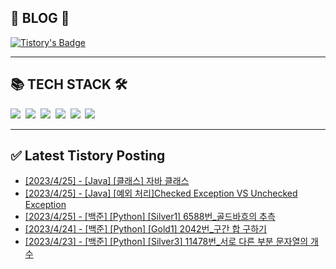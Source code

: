 
<div class='blog' align='left'>
  <h2> 📖 BLOG 📖 </h2>

[![Tistory's Badge](https://github-readme-tistory-card.vercel.app/api/badge?name=준성`s블로그&theme=kakao)](https://dev-wnstjd.tistory.com)

</div>
<hr>
<div class='tech-stack' align='left'>
  <h2> 📚 TECH STACK 🛠 </h2>
  <span stye="">
  <img src="https://img.shields.io/badge/python-3776AB?style=for-the-badge&logo=python&logoColor=white">&nbsp
  <img src="https://img.shields.io/badge/node.js-339933?style=for-the-badge&logo=Node.js&logoColor=white">&nbsp
  <img src="https://img.shields.io/badge/mysql-4479A1?style=for-the-badge&logo=mysql&logoColor=white">&nbsp
  <img src="https://img.shields.io/badge/github-181717?style=for-the-badge&logo=github&logoColor=white">&nbsp
  <img src="https://img.shields.io/badge/javascript-F7DF1E?style=for-the-badge&logo=javascript&logoColor=black">&nbsp
  <img src="https://img.shields.io/badge/amazonaws-232F3E?style=for-the-badge&logo=amazonaws&logoColor=white">&nbsp
  </span>
<hr>

## ✅ Latest Tistory Posting<div class=blog-post text-align='left'>
 - [[2023/4/25] - [Java] [클래스] 자바 클래스](https://dev-wnstjd.tistory.com/404)
 - [[2023/4/25] - [Java] [예외 처리]Checked Exception VS Unchecked Exception](https://dev-wnstjd.tistory.com/403)
 - [[2023/4/25] - [백준] [Python] [Silver1] 6588번_골드바흐의 추측](https://dev-wnstjd.tistory.com/402)
 - [[2023/4/24] - [백준] [Python] [Gold1] 2042번_구간 합 구하기](https://dev-wnstjd.tistory.com/401)
 - [[2023/4/23] - [백준] [Python] [Silver3] 11478번_서로 다른 부분 문자열의 개수](https://dev-wnstjd.tistory.com/400)

</div>
</div>

